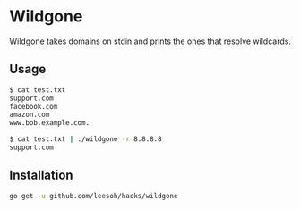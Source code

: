 # Wildgone

Wildgone takes domains on stdin and prints the ones that resolve wildcards.

## Usage

```sh
$ cat test.txt 
support.com
facebook.com
amazon.com
www.bob.example.com.

$ cat test.txt | ./wildgone -r 8.8.8.8
support.com
```

## Installation

```sh
go get -u github.com/leesoh/hacks/wildgone
```
